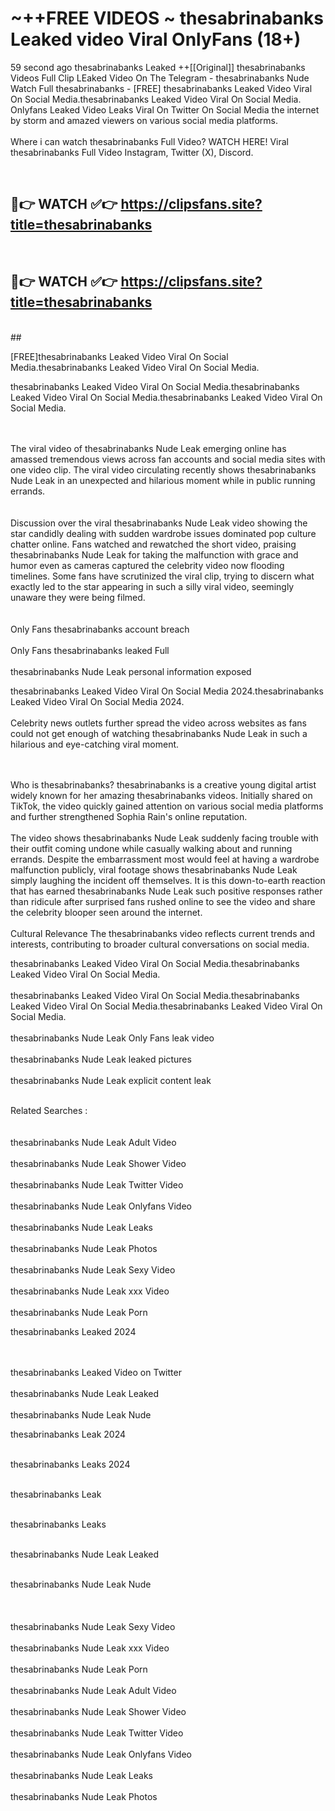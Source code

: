 # ~++FREE VIDEOS ~ thesabrinabanks Leaked video Viral OnlyFans (18+)<br>


59 second ago thesabrinabanks Leaked ++[[Original]] thesabrinabanks Videos Full Clip LEaked Video On The Telegram  - thesabrinabanks Nude  Watch Full thesabrinabanks - [FREE] thesabrinabanks Leaked Video Viral On Social Media.thesabrinabanks Leaked Video Viral On Social Media.   Onlyfans Leaked Video Leaks Viral On Twitter On Social Media the internet by storm and amazed viewers on various social media platforms. <br><br>
Where i can watch thesabrinabanks Full Video? WATCH HERE! Viral thesabrinabanks Full Video Instagram, Twitter (X), Discord. <br>


 <br>

##  🔴👉 WATCH ✅👉  <a href="https://clipsfans.site?title=thesabrinabanks&ref=git">https://clipsfans.site?title=thesabrinabanks</a> <br>
  <br>

##  🔴👉 WATCH ✅👉  <a href="https://clipsfans.site?title=thesabrinabanks&ref=git">https://clipsfans.site?title=thesabrinabanks</a> <br>
  <br>
  ##



[FREE]thesabrinabanks Leaked Video Viral On Social Media.thesabrinabanks Leaked Video Viral On Social Media. <br>

thesabrinabanks Leaked Video Viral On Social Media.thesabrinabanks Leaked Video Viral On Social Media.thesabrinabanks Leaked Video Viral On Social Media. <br>


  <br>

  <br>
The viral video of thesabrinabanks Nude Leak emerging online has amassed tremendous views across fan accounts and social media sites with one video clip. The viral video circulating recently shows thesabrinabanks Nude Leak in an unexpected and hilarious moment while in public running errands.<br>
<br>


<br>
Discussion over the viral thesabrinabanks Nude Leak video showing the star candidly dealing with sudden wardrobe issues dominated pop culture chatter online. Fans watched and rewatched the short video, praising thesabrinabanks Nude Leak for taking the malfunction with grace and humor even as cameras captured the celebrity video now flooding timelines. Some fans have scrutinized the viral clip, trying to discern what exactly led to the star appearing in such a silly viral video, seemingly unaware they were being filmed.<br>
<br>
<br> 
Only Fans thesabrinabanks account breach<br>
<br>
Only Fans thesabrinabanks leaked Full <br>
<br>
thesabrinabanks Nude Leak personal information exposed<br>

thesabrinabanks Leaked Video Viral On Social Media 2024.thesabrinabanks Leaked Video Viral On Social Media 2024. <br>
<br>
Celebrity news outlets further spread the video across websites as fans could not get enough of watching thesabrinabanks Nude Leak in such a hilarious and eye-catching viral moment.<br>
<br>

<br>
Who is thesabrinabanks? thesabrinabanks is a creative young digital artist widely known for her amazing thesabrinabanks videos. Initially shared on TikTok, the video quickly gained attention on various social media platforms and further strengthened Sophia Rain's online reputation.<br>
<br>
The video shows thesabrinabanks Nude Leak suddenly facing trouble with their outfit coming undone while casually walking about and running errands. Despite the embarrassment most would feel at having a wardrobe malfunction publicly, viral footage shows thesabrinabanks Nude Leak simply laughing the incident off themselves. It is this down-to-earth reaction that has earned thesabrinabanks Nude Leak such positive responses rather than ridicule after surprised fans rushed online to see the video and share the celebrity blooper seen around the internet.<br>
<br>
Cultural Relevance The thesabrinabanks video reflects current trends and interests, contributing to broader cultural conversations on social media.<br>

thesabrinabanks Leaked Video Viral On Social Media.thesabrinabanks Leaked Video Viral On Social Media.<br>
<br>
thesabrinabanks Leaked Video Viral On Social Media.thesabrinabanks Leaked Video Viral On Social Media.thesabrinabanks Leaked Video Viral On Social Media.<br>
<br>
thesabrinabanks Nude Leak Only Fans leak video<br>
<br>
thesabrinabanks Nude Leak leaked pictures<br>
<br>
thesabrinabanks Nude Leak explicit content leak<br>


<br>
Related Searches :<br>
<br>

<br>
thesabrinabanks Nude Leak Adult Video<br>
<br>
thesabrinabanks Nude Leak Shower Video<br>
<br>
thesabrinabanks Nude Leak Twitter Video<br>
<br>
thesabrinabanks Nude Leak Onlyfans Video<br>
<br>
thesabrinabanks Nude Leak Leaks<br>
<br>
thesabrinabanks Nude Leak Photos<br>

<br>
thesabrinabanks Nude Leak Sexy Video<br>
<br>
thesabrinabanks Nude Leak xxx Video<br>
<br>
thesabrinabanks Nude Leak Porn<br>

thesabrinabanks  Leaked 2024 <br> <br>
<br>

thesabrinabanks Leaked Video on Twitter <br>
<br>
thesabrinabanks Nude Leak Leaked<br>
<br>
thesabrinabanks Nude Leak Nude<br>


thesabrinabanks  Leak 2024 <br> <br>



thesabrinabanks  Leaks 2024 <br> <br>



 
thesabrinabanks  Leak<br> <br>



thesabrinabanks  Leaks<br> <br>


thesabrinabanks Nude Leak Leaked<br> <br>

thesabrinabanks Nude Leak Nude<br> <br>
<br> <br>
thesabrinabanks Nude Leak Sexy Video
<br> <br>
thesabrinabanks Nude Leak xxx Video
<br> <br>
thesabrinabanks Nude Leak Porn
<br> <br>
thesabrinabanks Nude Leak Adult Video
<br> <br>
thesabrinabanks Nude Leak Shower Video
<br> <br>
thesabrinabanks Nude Leak Twitter Video
<br> <br>
thesabrinabanks Nude Leak Onlyfans Video
<br> <br>
thesabrinabanks Nude Leak Leaks
<br> <br>
thesabrinabanks Nude Leak Photos






</p>




 



</p>










